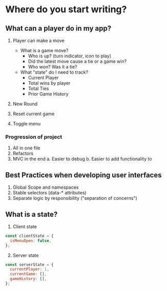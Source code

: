 # Where do you start writing?

## What can a player do in my app?

1. Player can make a move

   - What is a game move?
     - Who is up? (turn indicator, icon to play)
     - Did the latest move cause a tie or a game win?
     - Who won? Was it a tie?
   - What "state" do I need to track?
     - Current Player
     - Total wins by player
     - Total Ties
     - Prior Game History

2. New Round
3. Reset current game
4. Toggle menu

### Progression of project

1. All in one file
2. Refactors
3. MVC in the end
   a. Easier to debug
   b. Easier to add functionality to

## Best Practices when developing user interfaces

1. Global Scope and namespaces
2. Stable selectors (data-\* attributes)
3. Separate logic by responsibility ("separation of concerns")

## What is a state?

1. Client state

```js
const clientState = {
  isMenuOpen: false,
};
```

2. Server state

```js
const serverState = {
  currentPlayer: 1,
  currentGame: [],
  gameHistory: [],
};
```
